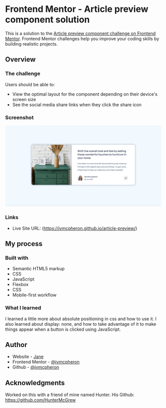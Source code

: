 # Frontend Mentor - Article preview component solution

This is a solution to the [Article preview component challenge on Frontend Mentor](https://www.frontendmentor.io/challenges/article-preview-component-dYBN_pYFT). Frontend Mentor challenges help you improve your coding skills by building realistic projects. 

## Overview

### The challenge

Users should be able to:

- View the optimal layout for the component depending on their device's screen size
- See the social media share links when they click the share icon

### Screenshot

![](./article-comp.png)


### Links

- Live Site URL: (https://jvmcpheron.github.io/article-preview/)

## My process

### Built with

- Semantic HTML5 markup
- CSS
- JavaScript
- Flexbox
- CSS
- Mobile-first workflow


### What I learned

I learned a little more about absolute positioning in css and how to use it. I also learned about display: none, and how to take advantage of it to make things appear when a button is clicked using JavaScript.

## Author

- Website - [Jane](https://jvmcpheron.github.io/Bootstrap_Portfolio)
- Frontend Mentor - [@jvmcpheron](https://www.frontendmentor.io/profile/jvmcpheron)
- Github - [@jvmcpheron](https://github.com/jvmcpheron)

## Acknowledgments

Worked on this with a friend of mine named Hunter. His Github: https://github.com/HunterMcGrew 